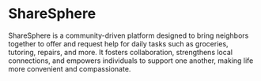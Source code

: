 # ShareSphere
ShareSphere is a community-driven platform designed to bring neighbors together to offer and request help for daily tasks such as groceries, tutoring, repairs, and more. It fosters collaboration, strengthens local connections, and empowers individuals to support one another, making life more convenient and compassionate.
